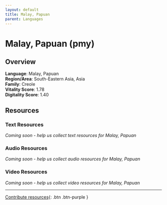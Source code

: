 ```yaml
---
layout: default
title: Malay, Papuan
parent: Languages
---
```


# Malay, Papuan (pmy)

## Overview

**Language**: Malay, Papuan  
**Region/Area**: South-Eastern Asia, Asia  
**Family**: Creole  
**Vitality Score**: 1.78  
**Digitality Score**: 1.40  

## Resources

### Text Resources
*Coming soon - help us collect text resources for Malay, Papuan*

### Audio Resources
*Coming soon - help us collect audio resources for Malay, Papuan*

### Video Resources
*Coming soon - help us collect video resources for Malay, Papuan*

---

[Contribute resources](https://fairtrain.github.io/){: .btn .btn-purple }
